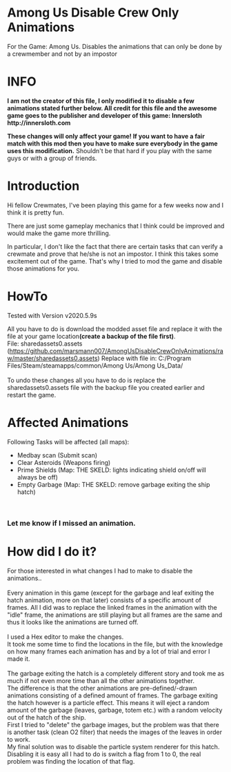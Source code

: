 # Among Us Disable Crew Only Animations
For the Game: Among Us. Disables the animations that can only be done by a crewmember and not by an impostor



<h1>INFO</h1>
<b>I am not the creator of this file, I only modified it to disable a few animations stated further below. All credit for this file and the awesome game goes to the publisher and developer of this game: Innersloth http://innersloth.com</b><br>

<b>These changes will only affect your game! If you want to have a fair match with this mod then you have to make sure everybody in the game uses this modification.</b>
Shouldn't be that hard if you play with the same guys or with a group of friends.

<h1>Introduction</h1>
Hi fellow Crewmates,
I've been playing this game for a few weeks now and I think it is pretty fun.

There are just some gameplay mechanics that I think could be improved and would make the game more thrilling.

In particular, I don't like the fact that there are certain tasks that can verify a crewmate and prove that he/she is not an impostor. I think this takes some excitement out of the game.
That's why I tried to mod the game and disable those animations for you.

<h1>HowTo</h1>
Tested with Version v2020.5.9s

All you have to do is download the modded asset file and replace it with the file at your game location<b>(create a backup of the file first)</b>.<br>
File: sharedassets0.assets (https://github.com/marsmann007/AmongUsDisableCrewOnlyAnimations/raw/master/sharedassets0.assets)
Replace with file in: C:/Program Files/Steam/steamapps/common/Among Us/Among Us_Data/
<br><br>
To undo these changes all you have to do is replace the sharedassets0.assets file with the backup file you created earlier and restart the game.
<br>
<h1>Affected Animations</h1>
Following Tasks will be affected (all maps):
<ul>
  <li>Medbay scan (Submit scan)</li>
  <li>Clear Asteroids (Weapons firing)</li>
  <li>Prime Shields (Map: THE SKELD: lights indicating shield on/off will always be off)</li>
  <li>Empty Garbage (Map: THE SKELD: remove garbage exiting the ship hatch)</li>
</ul><br>
<h3>Let me know if I missed an animation.</h3>

<h1>How did I do it?</h1>
For those interested in what changes I had to make to disable the animations..
<br><br>
Every animation in this game (except for the garbage and leaf exiting the hatch animation, more on that later) consists of a specific amount of frames. All I did was to replace the linked frames in the animation with the "idle" frame, the animations are still playing but all frames are the same and thus it looks like the animations are turned off.
<br><br>
I used a Hex editor to make the changes.<br>
It took me some time to find the locations in the file, but with the knowledge on how many frames each animation has and by a lot of trial and error I made it.
<br><br>
The garbage exiting the hatch is a completely different story and took me as much if not even more time than all the other animations together.<br>
The difference is that the other animations are pre-defined/-drawn animations consisting of a defined amount of frames.
The garbage exiting the hatch however is a particle effect. This means it will eject a random amount of the garbage (leaves, garbage, totem etc.) with a random velocity out of the hatch of the ship.<br>
First I tried to "delete" the garbage images, but the problem was that there is another task (clean O2 filter) that needs the images of the leaves in order to work.<br>
My final solution was to disable the particle system renderer for this hatch. Disabling it is easy all I had to do is switch a flag from 1 to 0, the real problem was finding the location of that flag.
